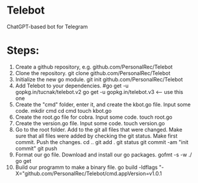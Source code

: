 # Telebot
ChatGPT-based bot for Telegram


# Steps:

1. Create a github repository, e.g. github.com/PersonalRec/Telebot
2. Clone the repository.
    git clone github.com/PersonalRec/Telebot
3. Initialize the new go module.
    git init github.com/PersonalRec/Telebot
4. Add Telebot to your dependencies.
    #go get -u gopkg.in/tucnak/telebot.v2
    go get -u gopkg.in/telebot.v3  <-- use this one
5. Create the "cmd" folder, enter it, and create the kbot.go file. Input some code.
    mkdir cmd
    cd cmd
    touch kbot.go
6. Create the root.go file for cobra. Input some code.
    touch root.go
7. Create the version.go file. Input some code.
    touch version.go
7. Go to the root folder. Add to the git all files that were changed. Make sure that all files were added by checking the git status. Make first commit. Push the changes.
    cd ..
    git add .
    git status
    git commit -am "init commit"
    git push
8. Format our go file. Download and install our go packages.
    gofmt -s -w ./
    go get
9. Build our programm to make a binary file.
    go build -ldflags "-X="github.com/PersonalRec/Telebot/cmd.appVersion=v1.0.1
